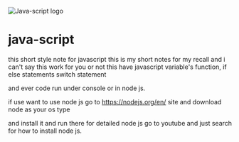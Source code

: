 ![Java-script logo](https://e7.pngegg.com/pngimages/205/972/png-clipart-node-js-javascript-express-js-npm-mongodb-others-text-logo-thumbnail.png)
# java-script
this short style note for javascript
  this is my short notes for my recall and i can't say this work for you or not
  this have javascript variable's function, if else statements switch statement 

and ever code run under console or in node js.

if use want to use node js 
go to https://nodejs.org/en/  site and download node as your os type

and install it and run there for detailed node js go to youtube and just  search for how to install node js.
